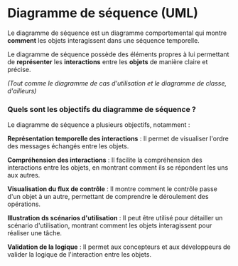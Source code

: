 # Diagramme de séquence (UML)

Le diagramme de séquence est un diagramme comportemental qui montre **comment** les objets interagissent dans une séquence temporelle.

 Le diagramme de séquence possède des éléments propres à lui permettant de **représenter** les **interactions** entre les **objets** de manière claire et précise. 
 
 *(Tout comme le diagramme de cas d'utilisation et le diagramme de classe, d'ailleurs)*

### Quels sont les objectifs du diagramme de séquence ?

Le diagramme de séquence a plusieurs objectifs, notamment :

**Représentation temporelle des interactions** : Il permet de visualiser l'ordre des messages échangés entre les objets.

**Compréhension des interactions** : Il facilite la compréhension des interactions entre les objets, en montrant comment ils se répondent les uns aux autres.

**Visualisation du flux de contrôle** : Il montre comment le contrôle passe d'un objet à un autre, permettant de comprendre le déroulement des opérations.

**Illustration ds scénarios d'utilisation** : Il peut être utilisé pour détailler un scénario d'utilisation, montrant comment les objets interagissent pour réaliser une tâche.

**Validation de la logique** : Il permet aux concepteurs et aux développeurs de valider la logique de l'interaction entre les objets.